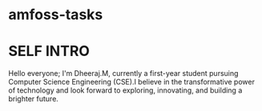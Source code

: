 # amfoss-tasks
# SELF INTRO
Hello everyone;
I'm Dheeraj.M, currently a first-year student pursuing Computer Science Engineering (CSE).I believe in the transformative power of technology and look forward to exploring, innovating, and building a brighter future.
